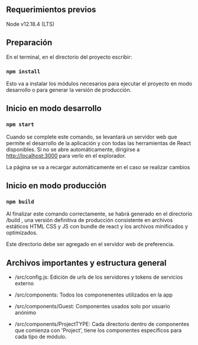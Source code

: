 ## Requerimientos previos

Node v12.18.4 (LTS)

## Preparación

En el terminal, en el directorio del proyecto escribir:

### `npm install`

Esto va a instalar los módulos necesarios para ejecutar el proyecto en modo desarrollo o para generar la versión de producción.

## Inicio en modo desarrollo

### `npm start`

Cuando se complete este comando, se levantará un servidor web que permite el desarrollo de la aplicación y con todas las herramientas de React disponibles. 
Si no se abre automáticamente, dirigirse a [http://localhost:3000](http://localhost:3000) para verlo en el explorador.

La página se va a recargar automáticamente en el caso se realizar cambios

## Inicio en modo producción

### `npm build`

Al finalizar este comando correctamente, se habrá generado en el directorio /build , una versión definitiva de producción consistente en archivos estáticos HTML CSS y JS con bundle de react y los archivos minificados y optimizados.

Este directorio debe ser agregado en el servidor web de preferencia.


## Archivos importantes y estructura general 

* /src/config.js: Edición de urls de los servidores y tokens de servicios externo

* /src/components: Todos los componenentes utilizados en la app
* /src/components/Guest: Componentes usados solo por usuario anónimo
* /src/components/ProjectTYPE: Cada directorio dentro de componentes que comienza con 'Project', tiene los componentes específicos para cada tipo de módulo.